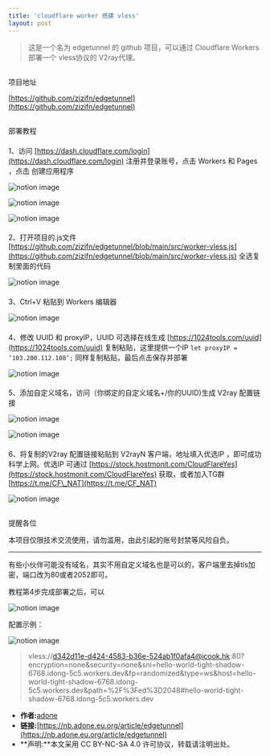 ```yaml
---
title: 'cloudflare worker 搭建 vless'
layout: post
---
```

> 这是一个名为 edgetunnel 的 github 项目，可以通过 Cloudflare Workers 部署一个 vless协议的 V2ray代理。


## 

[](https://nb.adone.eu.org/article/edgetunnel#c155f78aac684b3a88ff573eca6e17fb "项目地址")项目地址

[https://github.com/zizifn/edgetunnel](https://github.com/zizifn/edgetunnel)

## 

[](https://nb.adone.eu.org/article/edgetunnel#b0644d3c6280409a9900c22cede6ecae "部署教程")部署教程

#### 

[](https://nb.adone.eu.org/article/edgetunnel#f1a65ce9a8a54762a009d2fc1f12f17f "1、访问 https://dash.cloudflare.com/login 注册并登录账号，点击 Workers 和 Pages ，点击 创建应用程序 ")1、访问 [https://dash.cloudflare.com/login](https://dash.cloudflare.com/login) 注册并登录账号，点击 Workers 和 Pages ，点击 创建应用程序

![notion image](https://www.notion.so/image/https%3A%2F%2Fs3-us-west-2.amazonaws.com%2Fsecure.notion-static.com%2F8294cb25-8590-4b97-a709-3c8a4e1b5f8e%2FSnipaste_2023-06-24_08-31-43.jpg?table=block&id=8cc1a18e-f719-4311-86d5-ee6ed2ae607f)

![notion image](https://www.notion.so/image/https%3A%2F%2Fs3-us-west-2.amazonaws.com%2Fsecure.notion-static.com%2F66579ae9-0fd9-4c72-af23-8bc98f5c0e9a%2FSnipaste_2023-06-24_08-37-45.jpg?table=block&id=ef559ac9-c1b2-45ed-89a8-765c46594824)

![notion image](https://www.notion.so/image/https%3A%2F%2Fs3-us-west-2.amazonaws.com%2Fsecure.notion-static.com%2Fdecce684-297a-441d-9e74-70fbf78e14fb%2FSnipaste_2023-06-24_08-38-57.jpg?table=block&id=627e8c1f-cc61-4536-9824-d84b8b247aeb)

#### 

[](https://nb.adone.eu.org/article/edgetunnel#409d47943b6b4929a8eb90cb17de9d90 "2、打开项目的.js文件 https://github.com/zizifn/edgetunnel/blob/main/src/worker-vless.js 全选复制里面的代码")2、打开项目的.js文件 [https://github.com/zizifn/edgetunnel/blob/main/src/worker-vless.js](https://github.com/zizifn/edgetunnel/blob/main/src/worker-vless.js) 全选复制里面的代码

![notion image](https://www.notion.so/image/https%3A%2F%2Fs3-us-west-2.amazonaws.com%2Fsecure.notion-static.com%2F4b32f868-0773-4854-bc83-d434707376af%2FSnipaste_2023-06-24_08-45-01.jpg?table=block&id=379a6c55-e0c7-4d1f-adf1-4a5d5a6616b4)

#### 

[](https://nb.adone.eu.org/article/edgetunnel#8a4b075ca35543c99601103000028aca "3、Ctrl+V 粘贴到 Workers 编辑器")3、Ctrl+V 粘贴到 Workers 编辑器

![notion image](https://www.notion.so/image/https%3A%2F%2Fs3-us-west-2.amazonaws.com%2Fsecure.notion-static.com%2Fa82cbab3-4876-4491-a895-50b30ccccf09%2FSnipaste_2023-06-24_09-04-11.jpg?table=block&id=a28d8113-f0a8-4df5-bf41-e89ed0afd093)

#### 

[](https://nb.adone.eu.org/article/edgetunnel#41bd7ad765d64add84024debe7b7ba42 "4、修改 UUID 和 proxyIP，UUID 可选择在线生成 https://1024tools.com/uuid 复制粘贴，这里提供一个IP let proxyIP = ‘103.200.112.108’; 同样复制粘贴，最后点击保存并部署 ")4、修改 UUID 和 proxyIP，UUID 可选择在线生成 [https://1024tools.com/uuid](https://1024tools.com/uuid) 复制粘贴，这里提供一个IP `let proxyIP = ‘103.200.112.108’;` 同样复制粘贴，最后点击保存并部署

![notion image](https://www.notion.so/image/https%3A%2F%2Fs3-us-west-2.amazonaws.com%2Fsecure.notion-static.com%2F37bfcf9e-e831-43eb-8a46-8f3217e1de0f%2FSnipaste_2023-06-24_09-17-31.jpg?table=block&id=387a9f37-9429-457c-9082-f6ba0fb94019)

#### 

[](https://nb.adone.eu.org/article/edgetunnel#e4028ee15f454c27b7d409353839beb4 "5、添加自定义域名，访问（你绑定的自定义域名+/你的UUID)生成 V2ray 配置链接 ")5、添加自定义域名，访问（你绑定的自定义域名+/你的UUID)生成 V2ray 配置链接

![notion image](https://www.notion.so/image/https%3A%2F%2Fs3-us-west-2.amazonaws.com%2Fsecure.notion-static.com%2Fe3703464-be38-4866-a3bb-3e8a39d01809%2FSnipaste_2023-06-24_10-38-04.jpg?table=block&id=293c59d2-b213-4252-b43b-5ee8222e7a2f)

![notion image](https://www.notion.so/image/https%3A%2F%2Fs3-us-west-2.amazonaws.com%2Fsecure.notion-static.com%2F7397ce87-408c-4873-9d30-f4580fb590f7%2FSnipaste_2023-06-24_10-13-22.jpg?table=block&id=7f9576a8-3edf-40ad-a8e7-22eeaef8aaab)

#### 

[](https://nb.adone.eu.org/article/edgetunnel#a3d02631230e4b88b8b55935b0c49526 "6、将复制的V2ray 配置链接粘贴到 V2rayN 客户端，地址填入优选IP ，即可成功科学上网。优选IP 可通过 https://stock.hostmonit.com/CloudFlareYes 获取，或者加入TG群 https://t.me/CF_NAT")6、将复制的V2ray 配置链接粘贴到 V2rayN 客户端，地址填入优选IP ，即可成功科学上网。优选IP 可通过 [https://stock.hostmonit.com/CloudFlareYes](https://stock.hostmonit.com/CloudFlareYes) 获取，或者加入TG群 [https://t.me/CF\_NAT](https://t.me/CF_NAT)

![notion image](https://www.notion.so/image/https%3A%2F%2Fs3-us-west-2.amazonaws.com%2Fsecure.notion-static.com%2F18f62739-dcdd-43cb-bda9-453268d4e545%2FSnipaste_2023-06-24_10-18-20.jpg?table=block&id=467d65a7-6b44-467c-adaf-c8c806d00efc)

## 

[](https://nb.adone.eu.org/article/edgetunnel#bda17cbaae714e948237ce7f5a9f794e "提醒各位")提醒各位

本项目仅限技术交流使用，请勿滥用，由此引起的账号封禁等风险自负。

---

有些小伙伴可能没有域名，其实不用自定义域名也是可以的，客户端里去掉tls加密，端口改为80或者2052即可。

教程第4步完成部署之后，可以

![notion image](https://www.notion.so/image/https%3A%2F%2Fs3-us-west-2.amazonaws.com%2Fsecure.notion-static.com%2F18f09042-4d1c-44bf-8b3b-bd878bc3aebc%2FSnipaste_2023-06-24_13-56-24.jpg?table=block&id=16ad3522-f8c7-4a19-a4b2-231a9f159610)

配置示例：

![notion image](https://www.notion.so/image/https%3A%2F%2Fs3-us-west-2.amazonaws.com%2Fsecure.notion-static.com%2F3936ca22-5b6b-48b1-a6e2-b5085c55225c%2FSnipaste_2023-06-24_13-50-41.jpg?table=block&id=b77b0f3d-3940-41cc-8e04-35fd9acebc16)

> vless://d342d11e-d424-4583-b36e-524ab1f0afa4@icook.hk:80?encryption=none&security=none&sni=hello-world-tight-shadow-6768.idong-5c5.workers.dev&fp=randomized&type=ws&host=hello-world-tight-shadow-6768.idong-5c5.workers.dev&path=%2F%3Fed%3D2048#hello-world-tight-shadow-6768.idong-5c5.workers.dev


- **作者:**[adone](https://nb.adone.eu.org/about)
- **链接:**[https://nb.adone.eu.org/article/edgetunnel](https://nb.adone.eu.org/article/edgetunnel)
- **声明:**本文采用 CC BY-NC-SA 4.0 许可协议，转载请注明出处。
